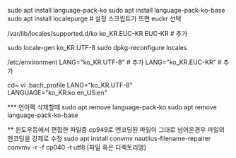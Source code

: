 sudo apt install language-pack-ko
sudo apt install language-pack-ko-base
sudo apt install localepurge      # 설정 스크립트가 뜨면 euckr 선택

/var/lib/locales/supported.d/ko
ko_KR.EUC-KR EUC-KR   # 추가

sudo locale-gen ko_KR.UTF-8
sudo dpkg-reconfigure locales

/etc/environment
LANG="ko_KR.UTF-8"   # 추가
LANG="ko_KR.EUC-KR"   # 추가

cd~
vi .bach_profile
LANG="ko_KR.UTF-8"
LANGUAGE="ko_KR:ko:en_US:en"


*** 언어팩 삭제할때
sudo apt remove language-pack-ko
sudo apt remove language-pack-ko-base


** 윈도우등에서 편집한 파일중 cp949로 엔코딩된 파일이 그대로 넘어온경우 파일의 엔코딩을 강제로 수정
sudo apt install convmv nautlius-filename-repairer
convmv -r -f cp040 -t utf8 [파일 혹은 디렉토리명]
